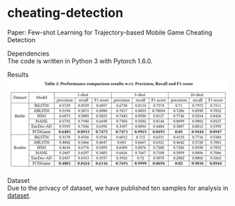# cheating-detection
Paper: Few-shot Learning for Trajectory-based Mobile Game Cheating Detection

Dependencies  
The code is written in Python 3 with Pytorch 1.6.0.

Results
![Result](https://github.com/super1225/cheating-detection/blob/32d71319a34885a9e37d9b75a69a5d809805c3c5/result.png)

Dataset  
Due to the privacy of dataset, we have published ten samples for analysis in [dataset](https://github.com/super1225/cheating-detection/tree/main/dataset).
